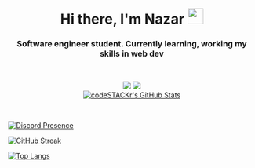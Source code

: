 <h1 align="center">Hi there, I'm Nazar
<img src="https://github.com/blackcater/blackcater/raw/main/images/Hi.gif" height="32"/></h1>
<h3 align="center">Software engineer student. Currently learning, working my skills in web dev</h3>

<br>
<!-- -------------------- -->
<p align="center" dir="auto">
 <a href="https://discordapp.com/users/404990802801065985/" rel="nofollow"><img src="https://camo.githubusercontent.com/c7592ee3a35c673d74160c91bf81a212cb080070a46f5d04843055e9470c4e0a/68747470733a2f2f696d672e736869656c64732e696f2f62616467652f2d446973636f72642d79656c6c6f773f7374796c653d666c6174266c6f676f3d446973636f7264266c6f676f436f6c6f723d7768697465" data-canonical-src="https://img.shields.io/badge/-Discord-purple?style=flat&amp;logo=Discord&amp;logoColor=white" style="max-width: 100%;"></a>
 <a href="https://t.me/kolomiiets0" rel=""><img src="https://camo.githubusercontent.com/73613deaec0c4de9ecbeb263474e0b47d59e2b0113092255a9770b16f7d3cac7/68747470733a2f2f696d672e736869656c64732e696f2f62616467652f2d54656c656772616d2d79656c6c6f773f7374796c653d666c6174266c6f676f3d54656c656772616d266c6f676f436f6c6f723d7768697465" data-canonical-src="https://img.shields.io/badge/-Telegram-purple?style=flat&amp;logo=Telegram&amp;logoColor=white" style="max-width: 100%;"></a>
 <br>
 <a target="_blank" rel="noopener noreferrer nofollow" href="https://camo.githubusercontent.com/a6464c5303d4e134ffca9984fda78ffbbb6ecb6fcf1ab8fd8b634e8050e6875d/68747470733a2f2f6b6f6d617265762e636f6d2f67687076632f3f757365726e616d653d796f75722d6769746875622d50696c6c6f77506f776126636f6c6f723d6f72616e6765"><img alt="codeSTACKr's GitHub Stats" src="https://camo.githubusercontent.com/a6464c5303d4e134ffca9984fda78ffbbb6ecb6fcf1ab8fd8b634e8050e6875d/68747470733a2f2f6b6f6d617265762e636f6d2f67687076632f3f757365726e616d653d796f75722d6769746875622d50696c6c6f77506f776126636f6c6f723d6f72616e6765" data-canonical-src="https://komarev.com/ghpvc/?username=your-github-e6lipse&amp;color=blueviolet" style="max-width: 100%;"></a>
</p>

<br>

[![Discord Presence](https://lanyard.cnrad.dev/api/404990802801065985)](https://discord.com/users/404990802801065985)


[![GitHub Streak](https://streak-stats.demolab.com?user=e6lipse&theme=tokyonight&border_radius=10&date_format=M%20j%5B%2C%20Y%5D)](https://git.io/streak-stats)


[![Top Langs](https://github-readme-stats.vercel.app/api/top-langs/?username=e6lipse&layout=compact&theme=tokyonight)](https://github.com/anuraghazra/github-readme-stats)

